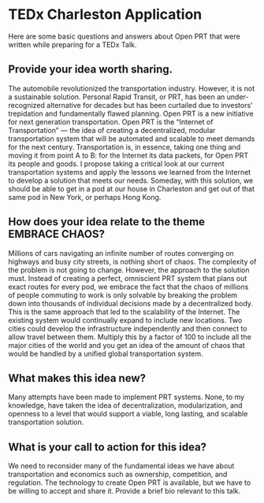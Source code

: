 # TEDx Charleston Application

Here are some basic questions and answers about Open PRT that were written while preparing for a TEDx Talk.

## Provide your idea worth sharing.

The automobile revolutionized the transportation industry. However, it is not a sustainable solution. Personal Rapid Transit, or PRT, has been an under-recognized alternative for decades but has been curtailed due to investors’ trepidation and fundamentally flawed planning. Open PRT is a new initiative for next generation transportation. Open PRT is the “Internet of Transportation” — the idea of creating a decentralized, modular transportation system that will be automated and scalable to meet demands for the next century. Transportation is, in essence, taking one thing and moving it from point A to B: for the Internet its data packets, for Open PRT its people and goods. I propose taking a critical look at our current transportation systems and apply the lessons we learned from the Internet to develop a solution that meets our needs. Someday, with this solution, we should be able to get in a pod at our house in Charleston and get out of that same pod in New York, or perhaps Hong Kong.

## How does your idea relate to the theme EMBRACE CHAOS?

Millions of cars navigating an infinite number of routes converging on highways and busy city streets, is nothing short of chaos. The complexity of the problem is not going to change. However, the approach to the solution must. Instead of creating a perfect, omniscient PRT system that plans out exact routes for every pod, we embrace the fact that the chaos of millions of people commuting to work is only solvable by breaking the problem down into thousands of individual decisions made by a decentralized body. This is the same approach that led to the scalability of the Internet. The existing system would continually expand to include new locations. Two cities could develop the infrastructure independently and then connect to allow travel between them. Multiply this by a factor of 100 to include all the major cities of the world and you get an idea of the amount of chaos that would be handled by a unified global transportation system.  

## What makes this idea new?

Many attempts have been made to implement PRT systems. None, to my knowledge, have taken the idea of decentralization, modularization, and openness to a level that would support a viable, long lasting, and scalable transportation solution.

## What is your call to action for this idea?

We need to reconsider many of the fundamental ideas we have about transportation and economics such as ownership, competition, and regulation. The technology to create Open PRT is available, but we have to be willing to accept and share it.
Provide a brief bio relevant to this talk.
